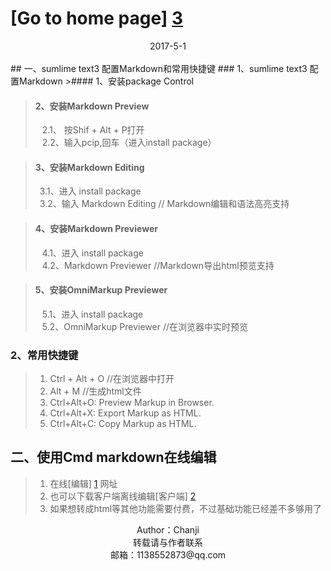 # [Go to home page] [3]
<center>2017-5-1</center><br>
## 一、sumlime text3 配置Markdown和常用快捷键
### 1、sumlime text3 配置Markdown
>#### 1、安装package Control<br>

>#### 2、安装Markdown Preview<br>
>&ensp; 2.1、 按Shif + Alt + P打开<br>
>&ensp; 2.2、输入pcip,回车（进入install package）<br>

>#### 3、安装Markdown  Editing<br>
>&ensp;3.1、进入 install package<br>
>&ensp;3.2、输入 Markdown Editing // Markdown编辑和语法高亮支持<br>

>#### 4、安装Markdown  Previewer<br>
>&ensp; 4.1、进入 install package<br>
>&ensp; 4.2、Markdown  Previewer  //Markdown导出html预览支持<br>

>#### 5、安装OmniMarkup Previewer<br>
>&ensp; 5.1、进入 install package<br>
>&ensp; 5.2、OmniMarkup Previewer //在浏览器中实时预览

### 2、常用快捷键
> 1. Ctrl + Alt + O //在浏览器中打开
> 2. Alt + M  //生成html文件
> 3. Ctrl+Alt+O: Preview Markup in Browser.
> 4. Ctrl+Alt+X: Export Markup as HTML.
> 5. Ctrl+Alt+C: Copy Markup as HTML.

## 二、使用Cmd markdown在线编辑
> 1. 在线[编辑] [1] 网址
> 2. 也可以下载客户端离线编辑[客户端] [2]
> 3. 如果想转成html等其他功能需要付费，不过基础功能已经差不多够用了

<div style="height:200px;widh=100%;">
<center>Author：Chanji</center>
<center>转载请与作者联系</center>
<center>邮箱：1138552873@qq.com</center>
</div>

[1]: https://www.zybuluo.com/mdeditor "Cmd Markdown"
[2]: https://www.zybuluo.com/cmd/ "下载"
[3]: https://jchanji.github.io "主页"
